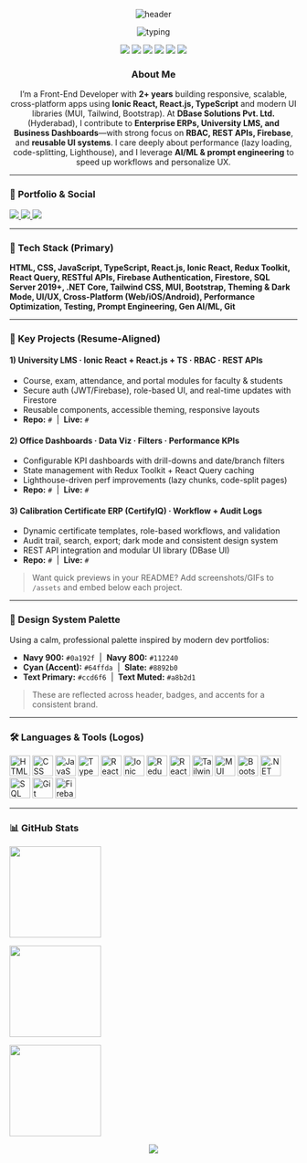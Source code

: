 <!-- Wavy animated header -->
<p align="center">
  <img src="https://capsule-render.vercel.app/api?type=waving&height=180&color=0:0a192f,100:112240&text=Harish%20Pampana&fontColor=ccd6f6&fontAlignY=35&desc=Front-End%20Developer%20•%20Ionic%20React%20•%20Cross-Platform%20Apps&descAlignY=55&descAlign=50" alt="header" />
</p>

<!-- Typing animation -->
<p align="center">
  <img src="https://readme-typing-svg.herokuapp.com?duration=2800&pause=800&color=64FFDA&center=true&vCenter=true&width=800&lines=Front-End+Developer+(Ionic+React%2C+React.js%2C+TypeScript);Cross-Platform+Apps+(Web%2C+iOS%2C+Android);Reusable+UI+Libraries+%7C+RBAC+%7C+REST+APIs;Performance+Optimization+%7C+AI%2FML-Driven+UX" alt="typing">
</p>

<!-- Quick badges -->
<p align="center">
  <img src="https://img.shields.io/badge/Framework-Ionic%20React-112240?style=for-the-badge&logo=ionic&logoColor=64FFDA" />
  <img src="https://img.shields.io/badge/Library-React.js-112240?style=for-the-badge&logo=react&logoColor=61DAFB" />
  <img src="https://img.shields.io/badge/Language-TypeScript-112240?style=for-the-badge&logo=typescript&logoColor=3178C6" />
  <img src="https://img.shields.io/badge/State-Redux%20Toolkit-112240?style=for-the-badge&logo=redux&logoColor=764ABC" />
  <img src="https://img.shields.io/badge/Data-React%20Query-112240?style=for-the-badge&logo=reactquery&logoColor=FF4154" />
  <img src="https://img.shields.io/badge/Auth-Firebase-112240?style=for-the-badge&logo=firebase&logoColor=FFCA28" />
</p>

<h3 align="center">About Me</h3>

<p align="center" style="max-width: 920px; margin: 0 auto;">
I’m a Front-End Developer with <b>2+ years</b> building responsive, scalable, cross-platform apps using <b>Ionic React, React.js, TypeScript</b> and modern UI libraries (MUI, Tailwind, Bootstrap).
At <b>DBase Solutions Pvt. Ltd.</b> (Hyderabad), I contribute to <b>Enterprise ERPs, University LMS, and Business Dashboards</b>—with strong focus on <b>RBAC, REST APIs, Firebase</b>, and
<b>reusable UI systems</b>. I care deeply about performance (lazy loading, code-splitting, Lighthouse), and I leverage <b>AI/ML & prompt engineering</b> to speed up workflows and personalize UX.
</p>

---

### 🔗 Portfolio & Social
<p>
  <a href="https://harishpampanaportfolio.netlify.app/" target="_blank">
    <img src="https://img.shields.io/badge/Portfolio-0a192f?style=for-the-badge&logo=About.me&logoColor=64FFDA" />
  </a>
  <a href="https://www.linkedin.com/in/pampana-harish-15b9ba23a/" target="_blank">
    <img src="https://img.shields.io/badge/LinkedIn-0a192f?style=for-the-badge&logo=linkedin&logoColor=0A66C2" />
  </a>
  <a href="https://github.com/harishpampana7" target="_blank">
    <img src="https://img.shields.io/badge/GitHub-0a192f?style=for-the-badge&logo=github&logoColor=fff" />
  </a>
</p>

---

### 🧰 Tech Stack (Primary)
**HTML, CSS, JavaScript, TypeScript, React.js, Ionic React, Redux Toolkit, React Query, RESTful APIs, Firebase Authentication, Firestore, SQL Server 2019+, .NET Core, Tailwind CSS, MUI, Bootstrap, Theming & Dark Mode, UI/UX, Cross-Platform (Web/iOS/Android), Performance Optimization, Testing, Prompt Engineering, Gen AI/ML, Git**

---

### 🧩 Key Projects (Resume-Aligned)

#### 1) University LMS  ·  Ionic React + React.js + TS · RBAC · REST APIs
- Course, exam, attendance, and portal modules for faculty & students  
- Secure auth (JWT/Firebase), role-based UI, and real-time updates with Firestore  
- Reusable components, accessible theming, responsive layouts  
- **Repo:** `#` &nbsp;|&nbsp; **Live:** `#`

#### 2) Office Dashboards  ·  Data Viz · Filters · Performance KPIs
- Configurable KPI dashboards with drill-downs and date/branch filters  
- State management with Redux Toolkit + React Query caching  
- Lighthouse-driven perf improvements (lazy chunks, code-split pages)  
- **Repo:** `#` &nbsp;|&nbsp; **Live:** `#`

#### 3) Calibration Certificate ERP (CertifyIQ)  ·  Workflow + Audit Logs
- Dynamic certificate templates, role-based workflows, and validation  
- Audit trail, search, export; dark mode and consistent design system  
- REST API integration and modular UI library (DBase UI)  
- **Repo:** `#` &nbsp;|&nbsp; **Live:** `#`

> Want quick previews in your README? Add screenshots/GIFs to `/assets` and embed below each project.

---

### 🎨 Design System Palette
Using a calm, professional palette inspired by modern dev portfolios:

- **Navy 900:** `#0a192f` &nbsp;|&nbsp; **Navy 800:** `#112240`  
- **Cyan (Accent):** `#64ffda` &nbsp;|&nbsp; **Slate:** `#8892b0`  
- **Text Primary:** `#ccd6f6` &nbsp;|&nbsp; **Text Muted:** `#a8b2d1`

> These are reflected across header, badges, and accents for a consistent brand.

---

### 🛠️ Languages & Tools (Logos)
<p>
  <img src="https://cdn-icons-png.flaticon.com/512/732/732212.png" width="36" title="HTML" />
  <img src="https://cdn-icons-png.flaticon.com/512/732/732190.png" width="36" title="CSS" />
  <img src="https://cdn-icons-png.flaticon.com/512/5968/5968292.png" width="36" title="JavaScript" />
  <img src="https://cdn-icons-png.flaticon.com/512/919/919832.png" width="36" title="TypeScript" />
  <img src="https://cdn-icons-png.flaticon.com/512/919/919851.png" width="36" title="React" />
  <img src="https://ionicframework.com/docs/icons/logo-react-icon.png" width="36" title="Ionic React" />
  <img src="https://cdn.worldvectorlogo.com/logos/redux.svg" width="36" title="Redux Toolkit" />
  <img src="https://cdn.worldvectorlogo.com/logos/react-query-seeklogo.com.svg" width="36" title="React Query" />
  <img src="https://cdn.worldvectorlogo.com/logos/tailwind-css-2.svg" width="36" title="Tailwind" />
  <img src="https://cdn.worldvectorlogo.com/logos/material-ui-1.svg" width="36" title="MUI" />
  <img src="https://cdn.worldvectorlogo.com/logos/bootstrap-4.svg" width="36" title="Bootstrap" />
  <img src="https://cdn-icons-png.flaticon.com/512/5968/5968342.png" width="36" title=".NET" />
  <img src="https://cdn-icons-png.flaticon.com/512/5968/5968364.png" width="36" title="SQL Server" />
  <img src="https://cdn-icons-png.flaticon.com/512/733/733553.png" width="36" title="Git" />
  <img src="https://cdn-icons-png.flaticon.com/512/906/906324.png" width="36" title="Firebase" />
</p>

---

### 📊 GitHub Stats
<p>
  <img src="https://github-readme-stats.vercel.app/api/top-langs?username=harishpampana7&show_icons=true&locale=en&layout=compact&title_color=64ffda&text_color=ccd6f6&bg_color=0a192f" height="160" />
</p>
<p>
  <img src="https://github-readme-stats.vercel.app/api?username=harishpampana7&show_icons=true&locale=en&title_color=64ffda&text_color=ccd6f6&icon_color=64ffda&bg_color=0a192f" height="160" />
</p>
<p>
  <img src="https://github-readme-streak-stats.herokuapp.com/?user=harishpampana7&ring=64ffda&fire=64ffda&currStreakLabel=64ffda&background=0a192f&sideNums=ccd6f6&currStreakNum=ccd6f6&sideLabels=ccd6f6&dates=8892b0" height="160" />
</p>

<!-- Bottom wave -->
<p align="center">
  <img src="https://capsule-render.vercel.app/api?type=waving&height=120&section=footer&color=0:112240,100:0a192f" />
</p>
